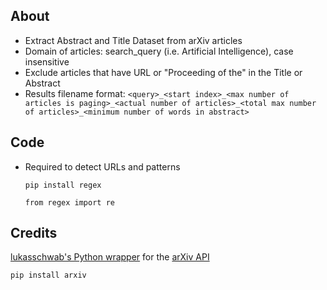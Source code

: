 ## About

* Extract Abstract and Title Dataset from arXiv articles
* Domain of articles: search_query (i.e. Artificial Intelligence), case insensitive
* Exclude articles that have URL or "Proceeding of the" in the Title or Abstract
* Results filename format: ```<query>_<start index>_<max number of articles is paging>_<actual number of articles>_<total max number of articles>_<minimum number of words in abstract>```

## Code
* Required to detect URLs and patterns
  ```
  pip install regex

  from regex import re
  ```

## Credits
[lukasschwab's Python wrapper](https://github.com/lukasschwab/arxiv.py) for the [arXiv API](http://arxiv.org/help/api/index)
  ```
  pip install arxiv
  ```
